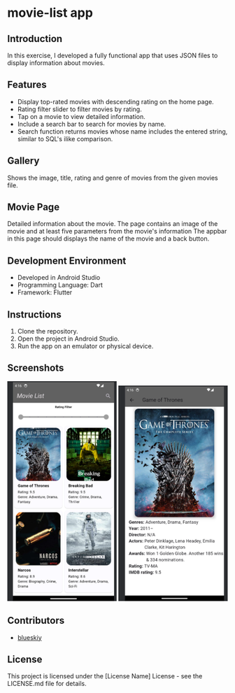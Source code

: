 # movie-list app 

## Introduction
In this exercise, I developed a fully functional app that uses JSON files to display information about movies. 

## Features
- Display top-rated movies with descending rating on the home page.
- Rating filter slider to filter movies by rating.
- Tap on a movie to view detailed information.
- Include a search bar to search for movies by name.
- Search function returns movies whose name includes the entered string, similar to SQL's ilike comparison.

## Gallery
Shows the image, title, rating and genre of movies from the given movies file.   
 
## Movie Page
Detailed information about the movie.
The page contains an image of the movie and at least five parameters from the movie's information
The appbar in this page should displays the name of the movie and a back button.

## Development Environment
- Developed in Android Studio
- Programming Language: Dart
- Framework: Flutter

## Instructions
1. Clone the repository.
2. Open the project in Android Studio.
3. Run the app on an emulator or physical device.

## Screenshots
<img src="https://github.com/blueskiy01/mobile-dev/raw/main/movie-list/assets/image/home_view.png" width="250" alt="">
<img src="https://github.com/blueskiy01/mobile-dev/raw/main/movie-list/assets/image/detailed_view.png" width="250" alt="">

## Contributors
- [blueskiy](https://github.com/blueskiy01)

## License
This project is licensed under the [License Name] License - see the LICENSE.md file for details.
